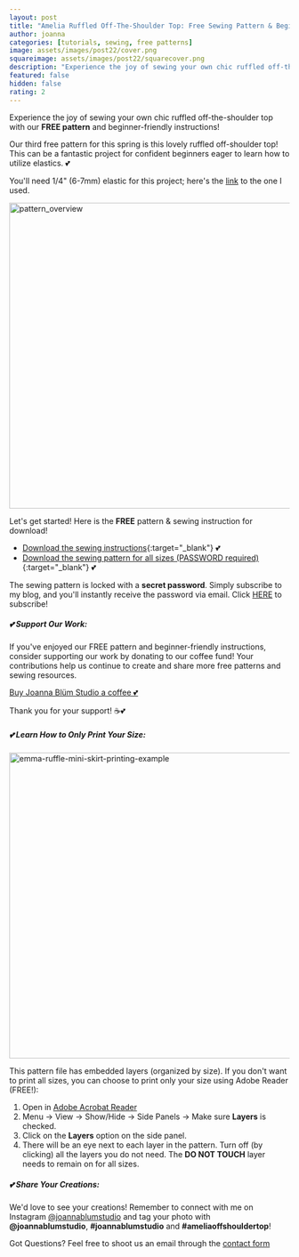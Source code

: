 ```yaml
---
layout: post
title: "Amelia Ruffled Off-The-Shoulder Top: Free Sewing Pattern & Beginner-Friendly Instructions"
author: joanna
categories: [tutorials, sewing, free patterns]
image: assets/images/post22/cover.png
squareimage: assets/images/post22/squarecover.png
description: "Experience the joy of sewing your own chic ruffled off-the-shoulder top with our FREE pattern and beginner-friendly instructions!"
featured: false
hidden: false
rating: 2
---
```


Experience the joy of sewing your own chic ruffled off-the-shoulder top with our **FREE pattern** and beginner-friendly instructions!

Our third free pattern for this spring is this lovely ruffled off-shoulder top! This can be a fantastic project for confident beginners eager to learn how to utilize elastics. 💕

You'll need 1/4" (6-7mm) elastic for this project; here's the [link](https://amzn.to/3y0bsFC) to the one I used. 

<img src="{{ site.baseurl }}/assets/images/post22/pattern_overview.png" alt="pattern_overview" style="width:550px;">

Let's get started! Here is the **FREE** pattern & sewing instruction for download!
- [Download the sewing instructions](/assets/images/post22/amelia_top_sewing_instructions.pdf){:target="_blank"} 💕
- [Download the sewing pattern for all sizes (PASSWORD required)](/assets/images/post22/Amelia_Top_Pattern.pdf){:target="_blank"} 💕

The sewing pattern is locked with a **secret password**. Simply subscribe to my blog, and you'll instantly receive the password via email. Click [HERE](http://eepurl.com/iGsmWA) to subscribe!

##### 💕 Support Our Work:

If you've enjoyed our FREE pattern and beginner-friendly instructions, consider supporting our work by donating to our coffee fund! Your contributions help us continue to create and share more free patterns and sewing resources.

[Buy Joanna Blüm Studio a coffee 💕](https://buymeacoffee.com/joannablumstudio)

Thank you for your support! ☕💕

##### 💕 Learn How to Only Print Your Size:

<img src="{{ site.baseurl }}/assets/images/post20/printing.png" alt="emma-ruffle-mini-skirt-printing-example" style="width:550px;">

This pattern file has embedded layers (organized by size). If you don't want to print all sizes, you can choose to print only your size using Adobe Reader (FREE!):

1. Open in [Adobe Acrobat Reader](https://get.adobe.com/reader/)
2. Menu -> View -> Show/Hide -> Side Panels -> Make sure **Layers** is checked.
3. Click on the **Layers** option on the side panel.
4. There will be an eye next to each layer in the pattern. Turn off (by clicking) all the layers you do not need. The **DO NOT TOUCH** layer needs to remain on for all sizes.

##### 💕 Share Your Creations:

We'd love to see your creations! 
Remember to connect with me on Instagram [@joannablumstudio](https://www.instagram.com/joannablumstudio/) and tag your photo with **@joannablumstudio**,  **#joannablumstudio** and **#ameliaoffshouldertop**!

Got Questions? Feel free to shoot us an email through the [contact form](https://www.joannablumstudio.com/contact/)
